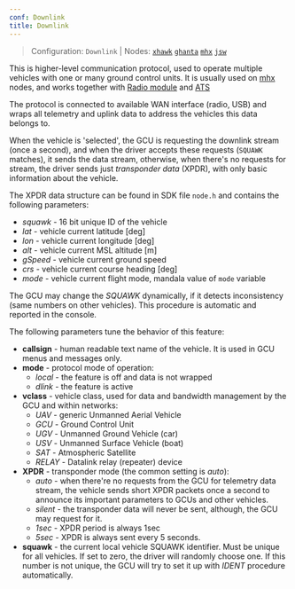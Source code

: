 ```yaml
---
conf: Downlink
title: Downlink
---
```


>Configuration: `Downlink`
> | Nodes: [`xhawk`](../../hw/nodes/xhawk.md) [`ghanta`](../../hw/nodes/ghanta.md) [`mhx`](../../hw/nodes/mhx.md) [`jsw`](../../hw/nodes/jsw.md)

This is higher-level communication protocol, used to operate multiple vehicles with one or many ground control units. It is usually used on [mhx](../../hw/nodes/mhx.md) nodes, and works together with [Radio module](radio.md) and [ATS](ats.md)

The protocol is connected to available WAN interface (radio, USB) and wraps all telemetry and uplink data to address the vehicles this data belongs to.

When the vehicle is 'selected', the GCU is requesting the downlink stream (once a second), and when the driver accepts these requests (`SQUAWK` matches), it sends the data stream, otherwise, when there's no requests for stream, the driver sends just *transponder data* (XPDR), with only basic information about the vehicle.

The XPDR data structure can be found in SDK file `node.h` and contains  the following parameters:

- *squawk* - 16 bit unique ID of the vehicle
- *lat* - vehicle current latitude [deg]
- *lon* - vehicle current longitude [deg]
- *alt* - vehicle current MSL altitude [m]
- *gSpeed* - vehicle current ground speed
- *crs* - vehicle current course heading [deg]
- *mode* - vehicle current flight mode, mandala value of `mode` variable

The GCU may change the *SQUAWK* dynamically, if it detects inconsistency (same numbers on other vehicles). This procedure is automatic and reported in the console.

The following parameters tune the behavior of this feature:

- **callsign**  - human readable text name of the vehicle. It is used in GCU menus and messages only.
- **mode**      - protocol mode of operation:
    - *local* - the feature is off and data is not wrapped
    - *dlink* - the feature is active
- **vclass**    - vehicle class, used for data and bandwidth management by the GCU and within networks:
    - *UAV* - generic Unmanned Aerial Vehicle
    - *GCU* - Ground Control Unit
    - *UGV* - Unmanned Ground Vehicle (car)
    - *USV* - Unmanned Surface Vehicle (boat)
    - *SAT* - Atmospheric Satellite
    - *RELAY* - Datalink relay (repeater) device
- **XPDR**      - transponder mode (the common setting is *auto*):
    - *auto* - when there're no requests from the GCU for telemetry data stream, the vehicle sends short XPDR packets once a second to announce its important parameters to GCUs and other vehicles.
    - *silent* - the transponder data will never be sent, although, the GCU may request for it.
    - *1sec* - XPDR period is always 1sec
    - *5sec* - XPDR is always sent every 5 seconds.
- **squawk**    - the current local vehicle SQUAWK identifier. Must be unique for all vehicles. If set to zero, the driver will randomly choose one. If this number is not unique, the GCU will try to set it up with *IDENT* procedure automatically.